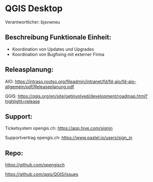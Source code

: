 # QGIS Desktop
Verantwortlicher: bjsvwneu

## Beschreibung Funktionale Einheit:
* Koordination von Updates und Upgrades 
* Koordination von Bugfixing mit externer Firma 

## Releasplanung:
AIO: https://intraso.rootso.org/fileadmin/intranet/fd/fd-aio/fd-aio-allgemein/pdf/Releaseplanung.pdf

QGIS: https://qgis.org/en/site/getinvolved/development/roadmap.html?highlight=release

## Support:
Ticketsystem opengis.ch: https://app.hive.com/signin

Supportvertrag opengis.ch: https://www.pastel.io/users/sign_in

## Repo:
https://github.com/opengisch

https://github.com/qgis/QGIS/issues
